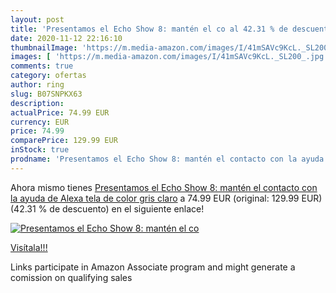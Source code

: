 ```yaml
---
layout: post
title: 'Presentamos el Echo Show 8: mantén el co al 42.31 % de descuento'
date: 2020-11-12 22:16:10
thumbnailImage: 'https://m.media-amazon.com/images/I/41mSAVc9KcL._SL200_.jpg'
images: [ 'https://m.media-amazon.com/images/I/41mSAVc9KcL._SL200_.jpg' ]
comments: true
category: ofertas
author: ring
slug: B07SNPKX63
description:
actualPrice: 74.99 EUR
currency: EUR
price: 74.99
comparePrice: 129.99 EUR
inStock: true
prodname: 'Presentamos el Echo Show 8: mantén el contacto con la ayuda de Alexa  tela de color gris claro'
---
```


Ahora mismo tienes [Presentamos el Echo Show 8: mantén el contacto con la ayuda de Alexa  tela de color gris claro](https://www.amazon.es/dp/B07SNPKX63/?tag=tolees-21) a 74.99 EUR (original: 129.99 EUR) (42.31 %  de descuento) en el siguiente enlace!

[![Presentamos el Echo Show 8: mantén el co](https://m.media-amazon.com/images/I/41mSAVc9KcL._SL200_.jpg)](https://www.amazon.es/dp/B07SNPKX63/?tag=tolees-21)

[Visítala!!!](https://www.amazon.es/dp/B07SNPKX63/?tag=tolees-21)

Links participate in Amazon Associate program and might generate a comission on qualifying sales

